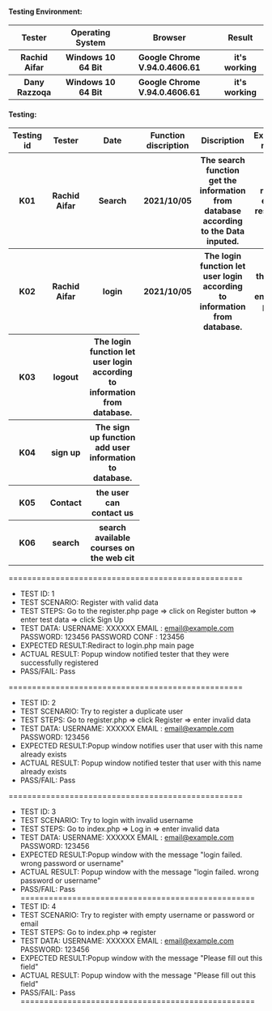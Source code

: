 <H4>Testing Environment: </H4>
<table> 
  <tr>
    <th>Tester</th> 
    <th>Operating System</th>
    <th>Browser</th>
    <th>Result</th>
</tr>

<tr>
    <th>Rachid Aifar</th>
    <th>Windows 10 64 Bit</th>
    <th>Google Chrome V.94.0.4606.61</th>
    <th>it's working</th>
</tr>
<tr>
    <th>Dany Razzoqa</th>
    <th>Windows 10 64 Bit</th>
    <th>Google Chrome V.94.0.4606.61</th>
    <th>it's working</th>
</tr>
</table>

<H4>Testing: </H4>
<table> 
  <tr>
    <th>Testing id</th>
    <th>Tester</th> 
    <th>Date</th>
    <th>Function discription</th>
    <th>Discription</th>
    <th>Expected result</th>
    <th>Result</th>

</tr>
<tr>
    <th>K01</th>
    <th>Rachid Aifar</th>
    <th>Search</th>
    <th>2021/10/05</th>
    <th>The search function get the information from database according to the Data inputed.</th>
    <th>return exact research</th>
    <th>it's working</th>
</tr>
<tr>
    <th>K02</th>
    <th>Rachid Aifar</th>
    <th>login</th>
    <th>2021/10/05</th>
    <th>The login function let user login according to information from database.</th>
    <th>the user can enter the page</th>
    <th>it's working</th>
   
   
</tr>
  <tr>
    <th>K03</th>
    <th>logout</th>
  <th> The login function let user login according to information from database.</th>
    <tr>
    <th>K04</th>
    <th>sign up </th>
    <th> The sign up function add user information to database.</th>
      <tr>
      <th>K05</th>
    <th>Contact</th>
  <th>the user can contact us</th>
</tr>
<tr>
    <th>K06</th>
    <th>search</th>
  <th>search available courses on the web cit</th>
</tr>
</table>

==================================================
* TEST ID:        1
* TEST SCENARIO:  Register with valid data 
* TEST STEPS:     Go to the register.php page => click on Register button => enter test data => click Sign Up
* TEST DATA:    USERNAME: XXXXXX
                EMAIL   : email@example.com
                PASSWORD: 123456
                PASSWORD CONF : 123456
* EXPECTED RESULT:Rediract to login.php main page  
* ACTUAL RESULT:  Popup window notified tester that they were successfully registered
* PASS/FAIL:      Pass 

==================================================
* TEST ID:        2
* TEST SCENARIO:  Try to register a duplicate user
* TEST STEPS:     Go to register.php => click Register => enter invalid data
* TEST DATA:    USERNAME: XXXXXX
                EMAIL   : email@example.com
                PASSWORD: 123456
* EXPECTED RESULT:Popup window notifies user that user with this name already exists  
* ACTUAL RESULT:  Popup window notified tester that user with this name already exists 
* PASS/FAIL:      Pass

==================================================
* TEST ID:        3
* TEST SCENARIO:  Try to login with invalid username
* TEST STEPS:     Go to index.php => Log in => enter invalid data
* TEST DATA:      USERNAME: XXXXXX
                EMAIL   : email@example.com
                PASSWORD: 123456
* EXPECTED RESULT:Popup window with the message "login failed. wrong password or username"  
* ACTUAL RESULT:  Popup window with the message "login failed. wrong password or username" 
* PASS/FAIL:      Pass
==================================================
* TEST ID:        4
* TEST SCENARIO:  Try to register with empty username or password or email
* TEST STEPS:     Go to index.php => register
* TEST DATA:    USERNAME: XXXXXX
                EMAIL   : email@example.com
                PASSWORD: 123456
* EXPECTED RESULT:Popup window with the message "Please fill out this field"  
* ACTUAL RESULT:  Popup window with the message "Please fill out this field" 
* PASS/FAIL:      Pass
==================================================
